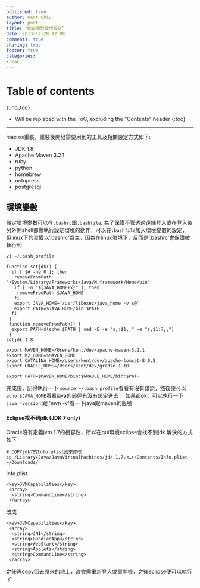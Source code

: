 ```yaml
---
published: true
author: Kent Chiu
layout: post
title: “Mac開發環境設定”
date: 2013-12-28 12:09
comments: true
sharing: true
footer: true
categories: 
- mac
---
```



# Table of contents
{:.no_toc}

* Will be replaced with the ToC, excluding the "Contents" header
{:toc}

----------------------------------------------------------------




mac os重裝，重裝後開發需要用到的工具及相關設定方式如下:

- JDK 1.8
- Apache Maven 3.2.1
- ruby
- python
- homebrew
- octopress
- postgresql


## 環境變數
設定環境變數可以在`.bashrc`跟`.bashfile`, 
為了保證不管透過遠端登入或在登入後另外開shell都會執行設定環境的動作，可以在`.bashfile`加入環境變數的設定，
但linux下的習慣以’.bashrc’為主，因為在linux環境下，反而是’.bashrc’會保證被執行到

`vi ~/.bash_profile`


	function setjdk() {
	  if [ $# -ne 0 ]; then
	   removeFromPath '/System/Library/Frameworks/JavaVM.framework/Home/bin'
	   if [ -n "${JAVA_HOME+x}" ]; then
	    removeFromPath $JAVA_HOME
	   fi
	   export JAVA_HOME=`/usr/libexec/java_home -v $@`
	   export PATH=$JAVA_HOME/bin:$PATH
	  fi
	 }
	 function removeFromPath() {
	  export PATH=$(echo $PATH | sed -E -e "s;:$1;;" -e "s;$1:?;;")
	 }
	setjdk 1.8

	export MAVEN_HOME=/Users/kent/dev/apache-maven-3.2.1
	export M2_HOME=$MAVEN_HOME
	export CATALINA_HOME=/Users/kent/dev/apache-tomcat-8.0.5
	export GRADLE_HOME=/Users/kent/dev/gradle-1.10

	export PATH=$MAVEN_HOME/bin:$GRADLE_HOME/bin:$PATH

完成後，記得執行一下 `source ~/.bash_profile`看看有沒有錯誤，然後便可以`echo $JAVA_HOME`看看java的部徑有沒有設定進去，
如果都ok，可以執行一下`java -version` 跟 'mvn -v'看一下java跟maven的版號


#### Eclipse找不到jdk (JDK 7 only)
Oracle沒有定義jvm 1.7的相容性，所以在gui環境eclipse會找不到jdk
解決的方式如下

	# COPYjdk7的Info.plist出來修改
	cp /Library/Java/JavaVirtualMachines/jdk.1.7.<…>/Contents/Info.plist ~/Downloads/


Info.plist

	<key>JVMCapabilities</key>
	 <array>
	  <string>CommandLine</string>
	 </array>

改成

	<key>JVMCapabilities</key>
	 <array>
	  <string>JNI</string>
	  <string>BundledApp</string>
	  <string>WebStart</string>
	  <string>Applets</string>
	  <string>CommandLine</string>
	 </array> 

之後再copy回去原來的地上，改完需重新登入或重開機，之後eclipse便可以執行了	 


